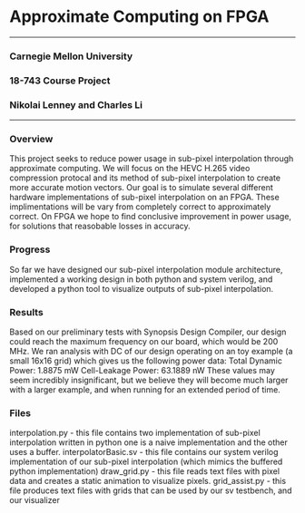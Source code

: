 # Approximate Computing on FPGA
---
### Carnegie Mellon University
### 18-743 Course Project
### Nikolai Lenney and Charles Li
---
### Overview
This project seeks to reduce power usage in sub-pixel interpolation through approximate computing. We will focus on the HEVC H.265 video compression protocal
and its method of sub-pixel interpolation to create more accurate motion vectors. Our goal is to simulate several different hardware implementations of
sub-pixel interpolation on an FPGA. These implimentations will be vary from completely correct to approximately correct. On FPGA we hope to find conclusive 
improvement in power usage, for solutions that reasobable losses in accuracy.

### Progress
So far we have designed our sub-pixel interpolation module architecture, implemented a working design in both python and system verilog, and developed a
python tool to visualize outputs of sub-pixel interpolation.

### Results
Based on our preliminary tests with Synopsis Design Compiler, our design could reach the maximum frequency on our board, which would be 200 MHz.
We ran analysis with DC of our design operating on an toy example (a small 16x16 grid) which gives us the following power data:
Total Dynamic Power:  1.8875 mW
Cell-Leakage Power:  63.1889 nW
These values may seem incredibly insignificant, but we believe they will become much larger with a larger example, and when running for an extended period of time.

### Files
interpolation.py - this file contains two implementation of sub-pixel interpolation written in python one is a naive implementation and the other uses a buffer. 
interpolatorBasic.sv - this file contains our system verilog implementation of our sub-pixel interpolation (which mimics the buffered python implementation)
draw_grid.py - this file reads text files with pixel data and creates a static animation to visualize pixels.
grid_assist.py - this file produces text files with grids that can be used by our sv testbench, and our visualizer

